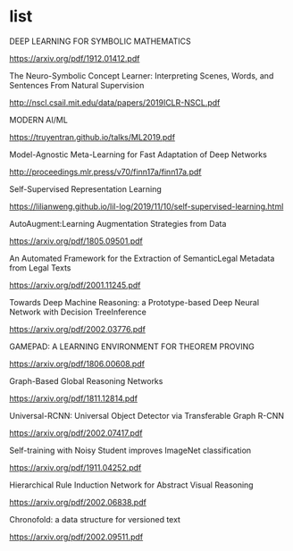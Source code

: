 # list

DEEP LEARNING FOR  SYMBOLIC MATHEMATICS

https://arxiv.org/pdf/1912.01412.pdf


The Neuro-Symbolic Concept Learner: Interpreting Scenes, Words, and Sentences From Natural Supervision

http://nscl.csail.mit.edu/data/papers/2019ICLR-NSCL.pdf


MODERN AI/ML

https://truyentran.github.io/talks/ML2019.pdf


Model-Agnostic Meta-Learning for Fast Adaptation of Deep Networks

http://proceedings.mlr.press/v70/finn17a/finn17a.pdf


Self-Supervised Representation Learning

https://lilianweng.github.io/lil-log/2019/11/10/self-supervised-learning.html


AutoAugment:Learning Augmentation Strategies from Data

https://arxiv.org/pdf/1805.09501.pdf


An Automated Framework for the Extraction of SemanticLegal Metadata from Legal Texts

https://arxiv.org/pdf/2001.11245.pdf


Towards Deep Machine Reasoning: a Prototype-based Deep Neural Network with Decision TreeInference

https://arxiv.org/pdf/2002.03776.pdf


GAMEPAD:  A  LEARNING ENVIRONMENT FOR THEOREM PROVING

https://arxiv.org/pdf/1806.00608.pdf


Graph-Based Global Reasoning Networks

https://arxiv.org/pdf/1811.12814.pdf


Universal-RCNN: Universal Object Detector via Transferable Graph R-CNN

https://arxiv.org/pdf/2002.07417.pdf


Self-training with Noisy Student improves ImageNet classification

https://arxiv.org/pdf/1911.04252.pdf


Hierarchical Rule Induction Network for Abstract Visual Reasoning

https://arxiv.org/pdf/2002.06838.pdf


Chronofold: a data structure for versioned text

https://arxiv.org/pdf/2002.09511.pdf
